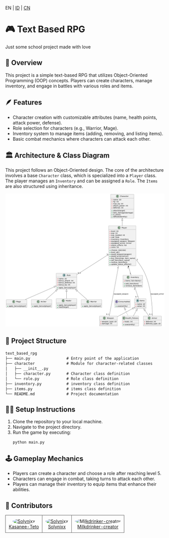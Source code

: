 EN | [ID](docs/README_ID.md) | [CN](docs/README_CN.md)

# 🎮 Text Based RPG

Just some school project made with love

## 👀 Overview
This project is a simple text-based RPG that utilizes Object-Oriented Programming (OOP) concepts. Players can create characters, manage inventory, and engage in battles with various roles and items.

## 🪶 Features
- Character creation with customizable attributes (name, health points, attack power, defense).
- Role selection for characters (e.g., Warrior, Mage).
- Inventory system to manage items (adding, removing, and listing items).
- Basic combat mechanics where characters can attack each other.

## 🏛️ Architecture & Class Diagram
This project follows an Object-Oriented design. The core of the architecture involves a base `Character` class, which is specialized into a `Player` class. The player manages an `Inventory` and can be assigned a `Role`. The `Items` are also structured using inheritance.

![alt text](./assets/Class%20Diagram.png)

## 📂 Project Structure
```
text_based_rpg
├── main.py                # Entry point of the application
├── character              # Module for character-related classes
│   ├── __init__.py
│   ├── character.py       # Character class definition
│   └── role.py            # Role class definition
├── inventory.py           # inventory class definition
├── items.py               # items class definition
└── README.md              # Project documentation
```

## 👨‍💻 Setup Instructions
1. Clone the repository to your local machine.
2. Navigate to the project directory.
3. Run the game by executing:
   ```
   python main.py
   ```

## 🕹️ Gameplay Mechanics
- Players can create a character and choose a role after reaching level 5.
- Characters can engage in combat, taking turns to attack each other.
- Players can manage their inventory to equip items that enhance their abilities.

## 👤 Contributors

<table border="0" cellspacing="10" cellpadding="5">
  <tr>
    <td align="center" style="border: 1px solid #555; padding: 10px;">
      <a href="https://github.com/Kasanee-Teto">
        <img src="https://github.com/Kasanee-Teto.png" width="100" height="100" alt="Solynixx" style="border-radius: 50%;"/>
      </a>
      <br/>
      <a href="https://github.com/Kasanee-Teto">Kasanee-Teto</a>
    </td>
    <td align="center" style="border: 1px solid #555; padding: 10px;">
      <a href="https://github.com/Solynixx">
        <img src="https://github.com/Solynixx.png" width="100" height="100" alt="Solynixx" style="border-radius: 50%;"/>
      </a>
      <br/>
      <a href="https://github.com/Solynixx">Solynixx</a>
    </td>
    <td align="center" style="border: 1px solid #555; padding: 10px;">
      <a href="https://github.com/Milkdrinker-creator">
        <img src="https://github.com/Milkdrinker-creator.png" width="100" height="100" alt="Milkdrinker-creator" style="border-radius: 50%;"/>
      </a>
      <br/>
      <a href="https://github.com/Milkdrinker-creator">Milkdrinker-creator</a>
    
  </tr>
</table>